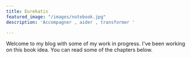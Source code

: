 ```yaml
---
title: Eurekatis
featured_image: "/images/notebook.jpg"
description: 'Accompagner , aider , transformer '

---
```

Welcome to my blog with some of my work in progress. I've been working on this book idea. You can read some of the chapters below.